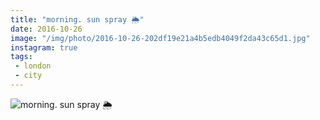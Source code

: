 ```yaml
---
title: "morning. sun spray 🌦"
date: 2016-10-26
image: "/img/photo/2016-10-26-202df19e21a4b5edb4049f2da43c65d1.jpg"
instagram: true
tags:
 - london
 - city
---
```


![morning. sun spray 🌦](/img/photo/2016-10-26-202df19e21a4b5edb4049f2da43c65d1.jpg)
